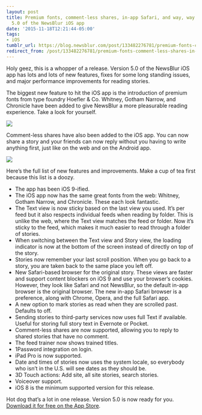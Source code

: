 ```yaml
---
layout: post
title: Premium fonts, comment-less shares, in-app Safari, and way, way more in version
  5.0 of the NewsBlur iOS app
date: '2015-11-18T12:21:44-05:00'
tags:
- iOS
tumblr_url: https://blog.newsblur.com/post/133482276781/premium-fonts-comment-less-shares-in-app-safari
redirect_from: /post/133482276781/premium-fonts-comment-less-shares-in-app-safari
---
```

Holy geez, this is a whopper of a release. Version 5.0 of the NewsBlur iOS app has lots and lots of new features, fixes for some long standing issues, and major performance improvements for reading stories.

The biggest new feature to hit the iOS app is the introduction of premium fonts from type foundry Hoefler & Co. Whitney, Gotham Narrow, and Chronicle have been added to give NewsBlur a more pleasurable reading experience. Take a look for yourself.

![](http://static.newsblur.com.s3.amazonaws.com/blog/ios9_fonts.png)

Comment-less shares have also been added to the iOS app. You can now share a story and your friends can now reply without you having to write anything first, just like on the web and on the Android app.

![](http://static.newsblur.com.s3.amazonaws.com/blog/ios9_share.png)

Here’s the full list of new features and improvements. Make a cup of tea first because this list is a doozy.

- The app has been iOS 9-ified.
- The iOS app now has the same great fonts from the web: Whitney, Gotham Narrow, and Chronicle. These each look fantastic.
- The Text view is now sticky based on the last view you used. It’s per feed but it also respects individual feeds when reading by folder. This is unlike the web, where the Text view matches the feed or folder. Now it’s sticky to the feed, which makes it much easier to read through a folder of stories.
- When switching between the Text view and Story view, the loading indicator is now at the bottom of the screen instead of directly on top of the story.
- Stories now remember your last scroll position. When you go back to a story, you are taken back to the same place you left off.
- New Safari-based browser for the original story. These views are faster and support content blockers on iOS 9 and use your browser’s cookies. However, they look like Safari and not NewsBlur, so the default in-app browser is the original browser. The new in-app Safari browser is a preference, along with Chrome, Opera, and the full Safari app.
- A new option to mark stories as read when they are scrolled past. Defaults to off.
- Sending stories to third-party services now uses full Text if available. Useful for storing full story text in Evernote or Pocket.
- Comment-less shares are now supported, allowing you to reply to shared stories that have no comment.
- The feed trainer now shows trained titles.
- 1Password integration on login.
- iPad Pro is now supported.
- Date and times of stories now uses the system locale, so everybody who isn’t in the U.S. will see dates as they should be.
- 3D Touch actions: Add site, all site stories, search stories.
- Voiceover support.
- iOS 8 is the minimum supported version for this release.

Hot dog that’s a lot in one release. Version 5.0 is now ready for you. [Download it for free on the App Store](http://www.newsblur.com/ios).

